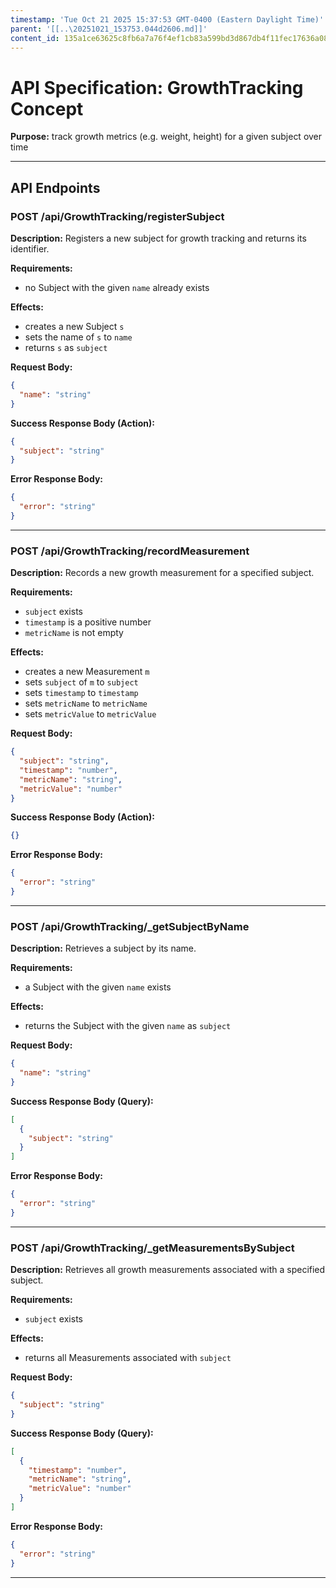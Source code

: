 ```yaml
---
timestamp: 'Tue Oct 21 2025 15:37:53 GMT-0400 (Eastern Daylight Time)'
parent: '[[..\20251021_153753.044d2606.md]]'
content_id: 135a1ce63625c8fb6a7a76f4ef1cb83a599bd3d867db4f11fec17636a08ad27d
---
```


# API Specification: GrowthTracking Concept

**Purpose:** track growth metrics (e.g. weight, height) for a given subject over time

***

## API Endpoints

### POST /api/GrowthTracking/registerSubject

**Description:** Registers a new subject for growth tracking and returns its identifier.

**Requirements:**

* no Subject with the given `name` already exists

**Effects:**

* creates a new Subject `s`
* sets the name of `s` to `name`
* returns `s` as `subject`

**Request Body:**

```json
{
  "name": "string"
}
```

**Success Response Body (Action):**

```json
{
  "subject": "string"
}
```

**Error Response Body:**

```json
{
  "error": "string"
}
```

***

### POST /api/GrowthTracking/recordMeasurement

**Description:** Records a new growth measurement for a specified subject.

**Requirements:**

* `subject` exists
* `timestamp` is a positive number
* `metricName` is not empty

**Effects:**

* creates a new Measurement `m`
* sets `subject` of `m` to `subject`
* sets `timestamp` to `timestamp`
* sets `metricName` to `metricName`
* sets `metricValue` to `metricValue`

**Request Body:**

```json
{
  "subject": "string",
  "timestamp": "number",
  "metricName": "string",
  "metricValue": "number"
}
```

**Success Response Body (Action):**

```json
{}
```

**Error Response Body:**

```json
{
  "error": "string"
}
```

***

### POST /api/GrowthTracking/\_getSubjectByName

**Description:** Retrieves a subject by its name.

**Requirements:**

* a Subject with the given `name` exists

**Effects:**

* returns the Subject with the given `name` as `subject`

**Request Body:**

```json
{
  "name": "string"
}
```

**Success Response Body (Query):**

```json
[
  {
    "subject": "string"
  }
]
```

**Error Response Body:**

```json
{
  "error": "string"
}
```

***

### POST /api/GrowthTracking/\_getMeasurementsBySubject

**Description:** Retrieves all growth measurements associated with a specified subject.

**Requirements:**

* `subject` exists

**Effects:**

* returns all Measurements associated with `subject`

**Request Body:**

```json
{
  "subject": "string"
}
```

**Success Response Body (Query):**

```json
[
  {
    "timestamp": "number",
    "metricName": "string",
    "metricValue": "number"
  }
]
```

**Error Response Body:**

```json
{
  "error": "string"
}
```

***
